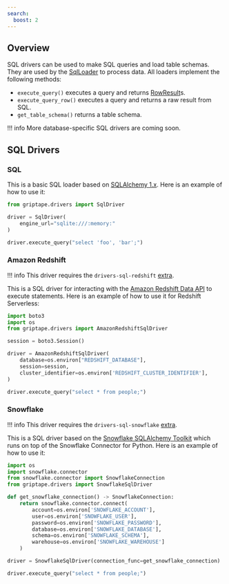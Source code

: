 ```yaml
---
search:
  boost: 2 
---
```


## Overview
SQL drivers can be used to make SQL queries and load table schemas. They are used by the [SqlLoader](../../reference/griptape/loaders/sql_loader.md) to process data. All loaders implement the following methods:

* `execute_query()` executes a query and returns [RowResult](../../reference/griptape/drivers/sql/base_sql_driver.md#griptape.drivers.sql.base_sql_driver.BaseSqlDriver.RowResult)s.
* `execute_query_row()` executes a query and returns a raw result from SQL.
* `get_table_schema()` returns a table schema.

!!! info
    More database-specific SQL drivers are coming soon.

## SQL Drivers

### SQL

This is a basic SQL loader based on [SQLAlchemy 1.x](https://docs.sqlalchemy.org/en/14/). Here is an example of how to use it:

```python
from griptape.drivers import SqlDriver

driver = SqlDriver(
    engine_url="sqlite:///:memory:"
)

driver.execute_query("select 'foo', 'bar';")
```

### Amazon Redshift

!!! info
    This driver requires the `drivers-sql-redshift` [extra](../index.md#extras).

This is a SQL driver for interacting with the [Amazon Redshift Data API](https://docs.aws.amazon.com/redshift-data/latest/APIReference/Welcome.html) 
to execute statements. Here is an example of how to use it for Redshift Serverless:

```python
import boto3
import os
from griptape.drivers import AmazonRedshiftSqlDriver

session = boto3.Session()

driver = AmazonRedshiftSqlDriver(
    database=os.environ["REDSHIFT_DATABASE"],
    session=session,
    cluster_identifier=os.environ['REDSHIFT_CLUSTER_IDENTIFIER'],
)

driver.execute_query("select * from people;")
```

### Snowflake

!!! info
    This driver requires the `drivers-sql-snowflake` [extra](../index.md#extras).

This is a SQL driver based on the [Snowflake SQLAlchemy Toolkit](https://docs.snowflake.com/en/developer-guide/python-connector/sqlalchemy) which runs on top of the Snowflake Connector for Python. Here is an example of how to use it:

```python
import os
import snowflake.connector
from snowflake.connector import SnowflakeConnection
from griptape.drivers import SnowflakeSqlDriver

def get_snowflake_connection() -> SnowflakeConnection:
    return snowflake.connector.connect(
        account=os.environ['SNOWFLAKE_ACCOUNT'],
        user=os.environ['SNOWFLAKE_USER'],
        password=os.environ['SNOWFLAKE_PASSWORD'],
        database=os.environ['SNOWFLAKE_DATABASE'],
        schema=os.environ['SNOWFLAKE_SCHEMA'],
        warehouse=os.environ['SNOWFLAKE_WAREHOUSE']
    )

driver = SnowflakeSqlDriver(connection_func=get_snowflake_connection)

driver.execute_query("select * from people;")
```
